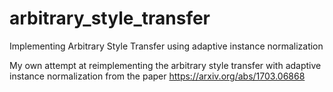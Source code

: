 # arbitrary_style_transfer
Implementing Arbitrary Style Transfer using adaptive instance normalization


My own attempt at reimplementing the arbitrary style transfer with adaptive instance normalization from the paper https://arxiv.org/abs/1703.06868 
